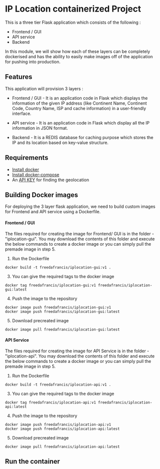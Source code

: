 # IP Location containerized Project

This is a three tier Flask application which consists of the following :
  - Frontend / GUI
  - API service
  - Backend

In this module, we will show how each of these layers can be completely dockerised and has the ability to easily make images off of the application for pushing into production.

## Features

This application will provision 3 layers :

  - Frontend / GUI - It is an application code in Flask which displays the information of the given IP address (like Continent Name, Continent Code, Country Name, ISP and cache information) in a user-friendly interface. 
  
  - API service - It is an application code in Flask which display all the IP information in JSON format. 
  
  - Backend - It is a REDIS database for caching purpose which stores the IP and its location based on key-value structure.

## Requirements
- [Install docker](https://docs.docker.com/engine/install/)
- [Install docker-compose](https://docs.docker.com/compose/install/)
- An [API KEY](https://app.ipgeolocation.io/) for finding the geolocation

## Building Docker images
For deploying the 3 layer flask application, we need to build custom images for Frontend and API service using a Dockerfile.

#### Frontend / GUI

The files required for creating the image for Frontend/ GUI is in the folder - "iplocation-gui". You may download the contents of this folder and execute the below commands to create a docker image or you can simply pull the premade image in step 5.

1. Run the Dockerfile
```
docker build -t freedafrancis/iplocation-gui:v1 .
```
3. You can give the required tags to the docker image
```
docker tag freedafrancis/iplocation-gui:v1 freedafrancis/iplocation-gui:latest
```
4. Push the image to the repository
```
docker image push freedafrancis/iplocation-gui:v1
docker image push freedafrancis/iplocation-gui:latest
```
5. Download precreated image
```
docker image pull freedafrancis/iplocation-gui:latest
```

#### API Service

The files required for creating the image for API Service is in the folder - "iplocation-api". You may download the contents of this folder and execute the below commands to create a docker image or you can simply pull the premade image in step 5.

1. Run the Dockerfile
```
docker build -t freedafrancis/iplocation-api:v1 .
```
3. You can give the required tags to the docker image
```
docker tag freedafrancis/iplocation-api:v1 freedafrancis/iplocation-api:latest
```
4. Push the image to the repository
```
docker image push freedafrancis/iplocation-api:v1
docker image push freedafrancis/iplocation-api:latest
```
5. Download precreated image
```
docker image pull freedafrancis/iplocation-api:latest
```

## Run the container

